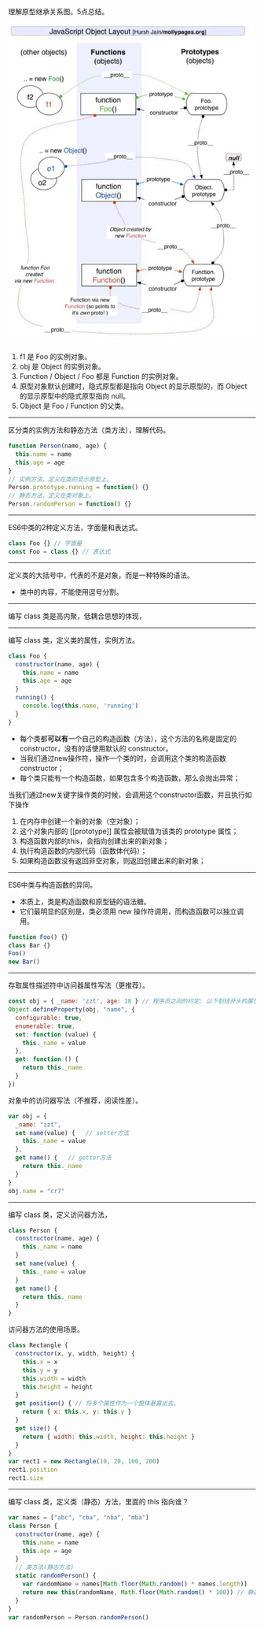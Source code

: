 理解原型继承关系图。5点总结。

<img src="NodeAssets/原型继承关系图.jpg" alt="原型继承关系图" style="zoom:80%;" />

1. f1 是 Foo 的实例对象。
2. obj 是 Object 的实例对象。
3. Function / Object / Foo 都是 Function 的实例对象。
4. 原型对象默认创建时，隐式原型都是指向 Object 的显示原型的，而 Object 的显示原型中的隐式原型指向 null。
5. Object 是 Foo / Function 的父类。

-----

区分类的实例方法和静态方法（类方法），理解代码。

```javascript
function Person(name, age) {
  this.name = name
  this.age = age
}
// 实例方法，定义在类的显示原型上。
Person.prototype.running = function() {}
// 静态方法，定义在类对象上。
Person.randomPerson = function() {}
```

-----

ES6中类的2种定义方法，字面量和表达式。

```javascript
class Foo {} // 字面量
const Foo = class {} // 表达式
```

-----

定义类的大括号中，代表的不是对象，而是一种特殊的语法。

- 类中的内容，不能使用逗号分割。

-----

编写 class 类是高内聚，低耦合思想的体现，

-----

编写 class 类，定义类的属性，实例方法。

```javascript
class Foo {
  constructor(name, age) {
    this.name = name
    this.age = age
  }
  running() {
    console.log(this.name, 'running')
  }
}
```

- 每个类都**可以有**一个自己的构造函数（方法），这个方法的名称是固定的 constructor，没有的话使用默认的 constructor。
- 当我们通过new操作符，操作一个类的时，会调用这个类的构造函数 constructor；
- 每个类只能有一个构造函数，如果包含多个构造函数，那么会抛出异常；

当我们通过new关键字操作类的时候，会调用这个constructor函数，并且执行如下操作

1. 在内存中创建一个新的对象（空对象）； 
2. 这个对象内部的 [[prototype]] 属性会被赋值为该类的 prototype 属性； 
3. 构造函数内部的this，会指向创建出来的新对象； 
4. 执行构造函数的内部代码（函数体代码）；
5. 如果构造函数没有返回非空对象，则返回创建出来的新对象；

-----

ES6中类与构造函数的异同。

- 本质上，类是构造函数和原型链的语法糖。
- 它们最明显的区别是，类必须用 new 操作符调用，而构造函数可以独立调用。

```javascript
function Foo() {}
class Bar {}
Foo()
new Bar()
```

-----

存取属性描述符中访问器属性写法（更推荐）。

```javascript
const obj = { _name: 'zzt', age: 18 } // 程序员之间的约定: 以下划线开头的属性和方法, 不在外界访问
Object.defineProperty(obj, "name", {
  configurable: true,
  enumerable: true,
  set: function (value) {
    this._name = value
  },
  get: function () {
    return this._name
  }
})
```

对象中的访问器写法（不推荐，阅读性差）。

```javascript
var obj = {
  _name: "zzt",
  set name(value) {   // setter方法
    this._name = value
  },
  get name() {   // getter方法
    return this._name
  }
}
obj.name = "cr7"
```

-----

编写 class 类，定义访问器方法，

```javascript
class Person {
  constructor(name, age) {
    this._name = name
  }
  set name(value) {
    this._name = value
  }
  get name() {
    return this._name
  }
}
```

访问器方法的使用场景。

```javascript
class Rectangle {
  constructor(x, y, width, height) {
    this.x = x
    this.y = y
    this.width = width
    this.height = height
  }
  get position() { // 将多个属性作为一个整体暴露出去。
    return { x: this.x, y: this.y }
  }
  get size() {
    return { width: this.width, height: this.height }
  }
}
var rect1 = new Rectangle(10, 20, 100, 200)
rect1.position
rect1.size
```

-----

编写 class 类，定义类（静态）方法，里面的 this 指向谁？

```javascript
var names = ["abc", "cba", "nba", "mba"]
class Person {
  constructor(name, age) {
    this.name = name
    this.age = age
  }
  // 类方法(静态方法)
  static randomPerson() {
    var randomName = names[Math.floor(Math.random() * names.length)]
    return new this(randomName, Math.floor(Math.random() * 100)) // 静态方法中 this 代表类，因为静态方法通常被类调用。
  }
}
var randomPerson = Person.randomPerson()
```

